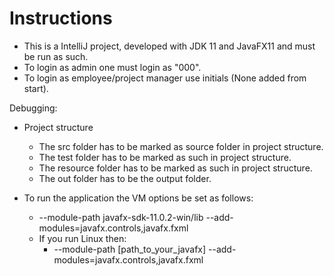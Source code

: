# Instructions
* This is a IntelliJ project, developed with JDK 11 and JavaFX11 and must be run as such.
* To login as admin one must login as "000".
* To login as employee/project manager use initials (None added from start).

Debugging:
* Project structure
    * The src folder has to be marked as source folder in project structure.
    * The test folder has to be marked as such in project structure.
    * The resource folder has to be marked as such in project structure.
    * The out folder has to be the output folder.

* To run the application the VM options be set as follows:
  * --module-path javafx-sdk-11.0.2-win/lib --add-modules=javafx.controls,javafx.fxml
  * If you run Linux then:
    * --module-path [path_to_your_javafx] --add-modules=javafx.controls,javafx.fxml

